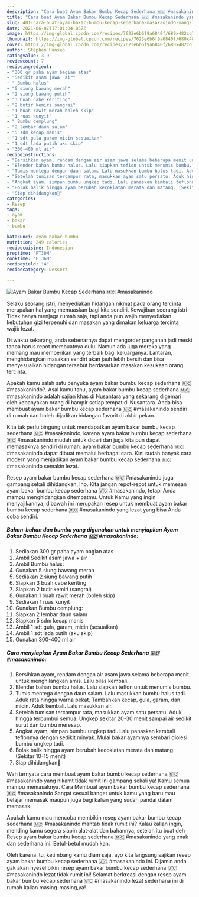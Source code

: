 ```yaml
---
description: "Cara buat Ayam Bakar Bumbu Kecap Sederhana 🇲🇨 #masakanindo yang lezat dan Mudah Dibuat"
title: "Cara buat Ayam Bakar Bumbu Kecap Sederhana 🇲🇨 #masakanindo yang lezat dan Mudah Dibuat"
slug: 401-cara-buat-ayam-bakar-bumbu-kecap-sederhana-masakanindo-yang-lezat-dan-mudah-dibuat
date: 2021-06-07T17:01:04.057Z
image: https://img-global.cpcdn.com/recipes/7623e6b6f9a6840f/680x482cq70/ayam-bakar-bumbu-kecap-sederhana-🇲🇨-masakanindo-foto-resep-utama.jpg
thumbnail: https://img-global.cpcdn.com/recipes/7623e6b6f9a6840f/680x482cq70/ayam-bakar-bumbu-kecap-sederhana-🇲🇨-masakanindo-foto-resep-utama.jpg
cover: https://img-global.cpcdn.com/recipes/7623e6b6f9a6840f/680x482cq70/ayam-bakar-bumbu-kecap-sederhana-🇲🇨-masakanindo-foto-resep-utama.jpg
author: Stephen Hansen
ratingvalue: 3.9
reviewcount: 7
recipeingredient:
- "300 gr paha ayam bagian atas"
- "Sedikit asam jawa  air"
- " Bumbu halus"
- "5 siung bawang merah"
- "2 siung bawang putih"
- "3 buah cabe keriting"
- "2 butir kemiri sangrai"
- "1 buah rawit merah boleh skip"
- "1 ruas kunyit"
- " Bumbu cemplung"
- "2 lembar daun salam"
- "5 sdm kecap manis"
- "1 sdt gula garam micin sesuaikan"
- "1 sdt lada putih aku skip"
- "300-400 ml air"
recipeinstructions:
- "Bersihkan ayam, rendam dengan air asam jawa selama beberapa menit untuk menghilangkan amis. Lalu bilas kembali."
- "Blender bahan bumbu halus. Lalu siapkan teflon untuk menumis bumbu."
- "Tumis mentega dengan daun salam. Lalu masukkan bumbu halus tadi. Aduk rata hingga warna pekat. Tambahkan kecap, gula, garam, dan micin. Aduk kembali. Lalu masukkan air."
- "Setelah tumisan tercampur rata, masukkan ayam satu persatu. Aduk hingga terbumbui semua. Ungkep sekitar 20-30 menit sampai air sedikit surut dan bumbu meresap."
- "Angkat ayam, simpan bumbu ungkep tadi. Lalu panaskan kembali teflonnya dengan sedikit minyak. Mulai bakar ayamnya sembari diolesi bumbu ungkep tadi."
- "Bolak balik hingga ayam berubah kecoklatan merata dan matang. (Sekitar 10-15 menit)"
- "Siap dihidangkan🥰"
categories:
- Resep
tags:
- ayam
- bakar
- bumbu

katakunci: ayam bakar bumbu 
nutrition: 249 calories
recipecuisine: Indonesian
preptime: "PT30M"
cooktime: "PT36M"
recipeyield: "4"
recipecategory: Dessert

---
```



![Ayam Bakar Bumbu Kecap Sederhana 🇲🇨 #masakanindo](https://img-global.cpcdn.com/recipes/7623e6b6f9a6840f/680x482cq70/ayam-bakar-bumbu-kecap-sederhana-🇲🇨-masakanindo-foto-resep-utama.jpg)

Selaku seorang istri, menyediakan hidangan nikmat pada orang tercinta merupakan hal yang memuaskan bagi kita sendiri. Kewajiban seorang istri Tidak hanya menjaga rumah saja, tapi anda pun wajib menyediakan kebutuhan gizi terpenuhi dan masakan yang dimakan keluarga tercinta wajib lezat.

Di waktu  sekarang, anda sebenarnya dapat mengorder panganan jadi meski tanpa harus repot membuatnya dulu. Namun ada juga mereka yang memang mau memberikan yang terbaik bagi keluarganya. Lantaran, menghidangkan masakan sendiri akan jauh lebih bersih dan bisa menyesuaikan hidangan tersebut berdasarkan masakan kesukaan orang tercinta. 



Apakah kamu salah satu penyuka ayam bakar bumbu kecap sederhana 🇲🇨 #masakanindo?. Asal kamu tahu, ayam bakar bumbu kecap sederhana 🇲🇨 #masakanindo adalah sajian khas di Nusantara yang sekarang digemari oleh kebanyakan orang di hampir setiap tempat di Nusantara. Anda bisa membuat ayam bakar bumbu kecap sederhana 🇲🇨 #masakanindo sendiri di rumah dan boleh dijadikan hidangan favorit di akhir pekan.

Kita tak perlu bingung untuk mendapatkan ayam bakar bumbu kecap sederhana 🇲🇨 #masakanindo, karena ayam bakar bumbu kecap sederhana 🇲🇨 #masakanindo mudah untuk dicari dan juga kita pun dapat memasaknya sendiri di rumah. ayam bakar bumbu kecap sederhana 🇲🇨 #masakanindo dapat dibuat memalui berbagai cara. Kini sudah banyak cara modern yang menjadikan ayam bakar bumbu kecap sederhana 🇲🇨 #masakanindo semakin lezat.

Resep ayam bakar bumbu kecap sederhana 🇲🇨 #masakanindo juga gampang sekali dihidangkan, lho. Kita jangan repot-repot untuk memesan ayam bakar bumbu kecap sederhana 🇲🇨 #masakanindo, tetapi Anda mampu menghidangkan ditempatmu. Untuk Kamu yang ingin menyajikannya, dibawah ini merupakan resep untuk membuat ayam bakar bumbu kecap sederhana 🇲🇨 #masakanindo yang lezat yang bisa Anda coba sendiri.

<!--inarticleads1-->

##### Bahan-bahan dan bumbu yang digunakan untuk menyiapkan Ayam Bakar Bumbu Kecap Sederhana 🇲🇨 #masakanindo:

1. Sediakan 300 gr paha ayam bagian atas
1. Ambil Sedikit asam jawa + air
1. Ambil  Bumbu halus:
1. Gunakan 5 siung bawang merah
1. Sediakan 2 siung bawang putih
1. Siapkan 3 buah cabe keriting
1. Siapkan 2 butir kemiri (sangrai)
1. Gunakan 1 buah rawit merah (boleh skip)
1. Sediakan 1 ruas kunyit
1. Gunakan  Bumbu cemplung:
1. Siapkan 2 lembar daun salam
1. Siapkan 5 sdm kecap manis
1. Ambil 1 sdt gula, garam, micin (sesuaikan)
1. Ambil 1 sdt lada putih (aku skip)
1. Gunakan 300-400 ml air




<!--inarticleads2-->

##### Cara menyiapkan Ayam Bakar Bumbu Kecap Sederhana 🇲🇨 #masakanindo:

1. Bersihkan ayam, rendam dengan air asam jawa selama beberapa menit untuk menghilangkan amis. Lalu bilas kembali.
1. Blender bahan bumbu halus. Lalu siapkan teflon untuk menumis bumbu.
1. Tumis mentega dengan daun salam. Lalu masukkan bumbu halus tadi. Aduk rata hingga warna pekat. Tambahkan kecap, gula, garam, dan micin. Aduk kembali. Lalu masukkan air.
1. Setelah tumisan tercampur rata, masukkan ayam satu persatu. Aduk hingga terbumbui semua. Ungkep sekitar 20-30 menit sampai air sedikit surut dan bumbu meresap.
1. Angkat ayam, simpan bumbu ungkep tadi. Lalu panaskan kembali teflonnya dengan sedikit minyak. Mulai bakar ayamnya sembari diolesi bumbu ungkep tadi.
1. Bolak balik hingga ayam berubah kecoklatan merata dan matang. (Sekitar 10-15 menit)
1. Siap dihidangkan🥰




Wah ternyata cara membuat ayam bakar bumbu kecap sederhana 🇲🇨 #masakanindo yang nikamt tidak rumit ini gampang sekali ya! Kamu semua mampu memasaknya. Cara Membuat ayam bakar bumbu kecap sederhana 🇲🇨 #masakanindo Sangat sesuai banget untuk kamu yang baru mau belajar memasak maupun juga bagi kalian yang sudah pandai dalam memasak.

Apakah kamu mau mencoba membikin resep ayam bakar bumbu kecap sederhana 🇲🇨 #masakanindo mantab tidak rumit ini? Kalau kalian ingin, mending kamu segera siapin alat-alat dan bahannya, setelah itu buat deh Resep ayam bakar bumbu kecap sederhana 🇲🇨 #masakanindo yang enak dan sederhana ini. Betul-betul mudah kan. 

Oleh karena itu, ketimbang kamu diam saja, ayo kita langsung sajikan resep ayam bakar bumbu kecap sederhana 🇲🇨 #masakanindo ini. Dijamin anda gak akan nyesel bikin resep ayam bakar bumbu kecap sederhana 🇲🇨 #masakanindo lezat tidak rumit ini! Selamat berkreasi dengan resep ayam bakar bumbu kecap sederhana 🇲🇨 #masakanindo lezat sederhana ini di rumah kalian masing-masing,ya!.

